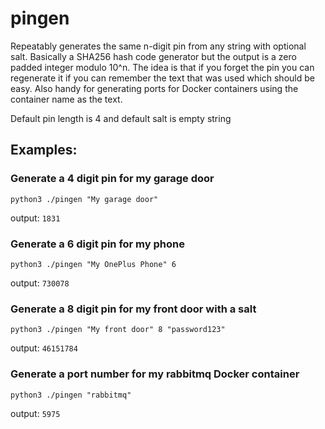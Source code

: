 # pingen

Repeatably generates the same n-digit pin from any string with optional salt. Basically a SHA256 hash code generator but the output is a zero padded integer modulo 10^n. The idea is that if you forget the pin you can regenerate it if you can remember the text that was used which should be easy. Also handy for generating ports for Docker containers using the container name as the text.

Default pin length is 4 and default salt is empty string

## Examples:

### Generate a 4 digit pin for my garage door

`python3 ./pingen "My garage door"`

output: `1831`


### Generate a 6 digit pin for my phone

`python3 ./pingen "My OnePlus Phone" 6`

output: `730078`


### Generate a 8 digit pin for my front door with a salt

`python3 ./pingen "My front door" 8 "password123"`

output: `46151784`

### Generate a port number for my rabbitmq Docker container

`python3 ./pingen "rabbitmq"`

output: `5975`
